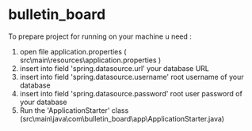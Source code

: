 # bulletin_board

To prepare project for running on your machine u need :

1. open file application.properties ( src\main\resources\application.properties ) 
2. insert into field 'spring.datasource.url' your database URL 
3. insert into field 'spring.datasource.username' root username of your database
4. insert into field 'spring.datasource.password' root user password of your database 
5. Run the 'ApplicationStarter' class (src\main\java\com\bulletin_board\app\ApplicationStarter.java)

